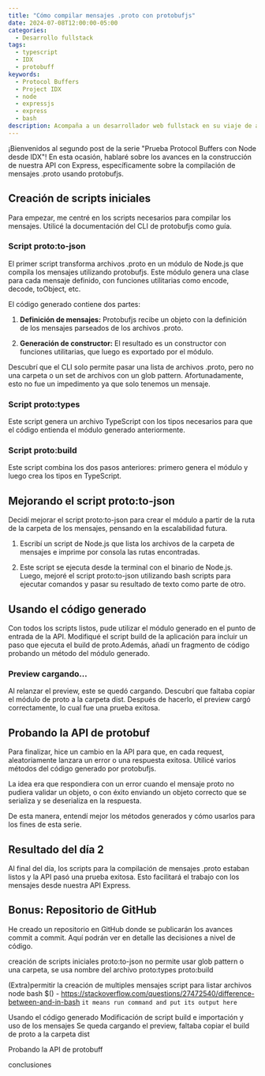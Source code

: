 ```yaml
---
title: "Cómo compilar mensajes .proto con protobufjs"
date: 2024-07-08T12:00:00-05:00
categories:
  - Desarrollo fullstack
tags:
  - typescript
  - IDX
  - protobuff
keywords:
  - Protocol Buffers
  - Project IDX
  - node
  - expressjs
  - express
  - bash
description: Acompaña a un desarrollador web fullstack en su viaje de aprendizaje con Protocol Buffers y Project IDX, el IDE en la nube de Google. Descubre cómo crear una API con Node, Express y TypeScript, resolver problemas y explorar nuevas tecnologías en su primer post.
---
```


¡Bienvenidos al segundo post de la serie "Prueba Protocol Buffers con Node desde IDX"! En esta ocasión, hablaré sobre los avances en la construcción de nuestra API con Express, específicamente sobre la compilación de mensajes .proto usando protobufjs.

## Creación de scripts iniciales

Para empezar, me centré en los scripts necesarios para compilar los mensajes. Utilicé la documentación del CLI de protobufjs como guía.

### Script proto:to-json

El primer script transforma archivos .proto en un módulo de Node.js que compila los mensajes utilizando protobufjs. Este módulo genera una clase para cada mensaje definido, con funciones utilitarias como encode, decode, toObject, etc.

El código generado contiene dos partes:

1. **Definición de mensajes:** Protobufjs recibe un objeto con la definición de los mensajes parseados de los archivos .proto.

2. **Generación de constructor:** El resultado es un constructor con funciones utilitarias, que luego es exportado por el módulo.

Descubrí que el CLI solo permite pasar una lista de archivos .proto, pero no una carpeta o un set de archivos con un glob pattern. Afortunadamente, esto no fue un impedimento ya que solo tenemos un mensaje.

### Script proto:types

Este script genera un archivo TypeScript con los tipos necesarios para que el código entienda el módulo generado anteriormente.

### Script proto:build

Este script combina los dos pasos anteriores: primero genera el módulo y luego crea los tipos en TypeScript.

## Mejorando el script proto:to-json

Decidí mejorar el script proto:to-json para crear el módulo a partir de la ruta de la carpeta de los mensajes, pensando en la escalabilidad futura.

1. Escribí un script de Node.js que lista los archivos de la carpeta de mensajes e imprime por consola las rutas encontradas.

2. Este script se ejecuta desde la terminal con el binario de Node.js. Luego, mejoré el script proto:to-json utilizando bash scripts para ejecutar comandos y pasar su resultado de texto como parte de otro.

## Usando el código generado

Con todos los scripts listos, pude utilizar el módulo generado en el punto de entrada de la API. Modifiqué el script build de la aplicación para incluir un paso que ejecuta el build de proto.Además, añadí un fragmento de código probando un método del módulo generado.

### Preview cargando…

Al relanzar el preview, este se quedó cargando. Descubrí que faltaba copiar el módulo de proto a la carpeta dist. Después de hacerlo, el preview cargó correctamente, lo cual fue una prueba exitosa.

## Probando la API de protobuf

Para finalizar, hice un cambio en la API para que, en cada request, aleatoriamente lanzara un error o una respuesta exitosa. Utilicé varios métodos del código generado por protobufjs.

La idea era que respondiera con un error cuando el mensaje proto no pudiera validar un objeto, o con éxito enviando un objeto correcto que se serializa y se deserializa en la respuesta.

De esta manera, entendí mejor los métodos generados y cómo usarlos para los fines de esta serie.

## Resultado del día 2

Al final del día, los scripts para la compilación de mensajes .proto estaban listos y la API pasó una prueba exitosa. Esto facilitará el trabajo con los mensajes desde nuestra API Express.

## Bonus: Repositorio de GitHub

He creado un repositorio en GitHub donde se publicarán los avances commit a commit. Aquí podrán ver en detalle las decisiones a nivel de código.

creación de scripts iniciales
proto:to-json
 no permite usar glob pattern o una carpeta, se usa nombre del archivo
proto:types
proto:build

(Extra)permitir la creación de multiples mensajes
 script para listar archivos
  node
  bash $() - https://stackoverflow.com/questions/27472540/difference-between-and-in-bash   `it means run command and put its output here`

Usando el código generado
 Modificación de script build e importación y uso de los mensajes
 Se queda cargando el preview, faltaba copiar el build de proto a la carpeta dist

Probando la API de protobuff

conclusiones
